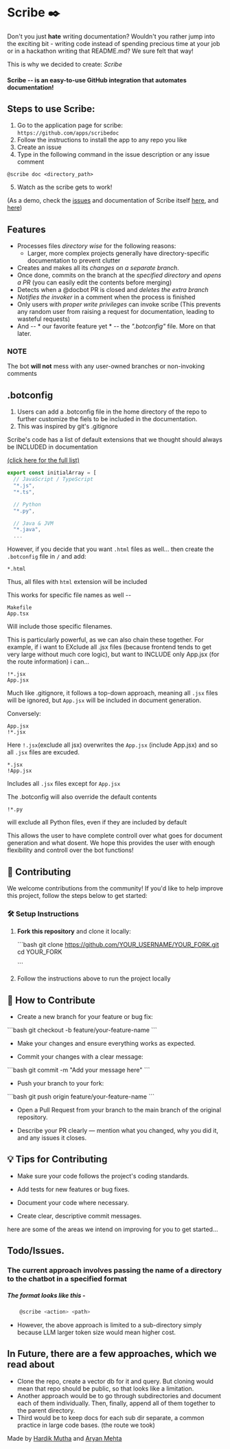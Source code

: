 # Scribe ✒️

Don't you just **hate** writing documentation? Wouldn't you rather jump into the exciting bit - writing code instead of spending precious time at your job or in a hackathon writing that README.md? We sure felt that way!

This is why we decided to create: *Scribe*

#### Scribe -- is an easy-to-use GitHub integration that automates documentation! 

## Steps to use Scribe:
1)  Go to the application page for scribe: ```https://github.com/apps/scribedoc```
2) Follow the instructions to install the app to any repo you like
3) Create an issue
4) Type in the following command in the issue description or any issue comment
```
@scribe doc <directory_path>
```
5) Watch as the scribe gets to work!

(As a demo, check the [issues](https://github.com/arymehta/Scribe/issues/16) and documentation of Scribe itself [here](https://github.com/arymehta/Scribe/tree/main/src/utils), and [here](https://github.com/arymehta/Scribe/tree/main/src/controllers))

## Features
- Processes files *directory wise* for the following reasons:
    - Larger, more complex projects generally have directory-specific documentation to prevent clutter 
- Creates and makes all its *changes on a separate branch*.
- Once done, commits on the branch at the *specified directory* and *opens a PR* (you can easily edit the contents before merging)
- Detects when a @docbot PR is closed and *deletes the extra branch*
- *Notifies the invoker* in a comment when the process is finished
- Only users with *proper write privileges* can invoke scribe (This prevents any random user from raising a request for documentation, leading to wasteful requests)
- And -- * our favorite feature yet * -- the *".botconfig"* file. More on that later.

### NOTE
The bot **will not** mess with any user-owned branches or non-invoking comments


## .botconfig
1. Users can add a .botconfig file in the home directory of the repo to further customize the fiels to be included in the documentation.
2. This was inspired by git's .gitignore

Scribe's code has a list of default extensions that we thought should always be INCLUDED in documentation

[(click here for the full list)](https://github.com/arymehta/Scribe/blob/main/src/utils/includeList.js)
```js
export const initialArray = [
  // JavaScript / TypeScript
  "*.js",
  "*.ts",

  // Python
  "*.py",

  // Java & JVM
  "*.java",
  ...
```
However, if you decide that you want ```.html``` files as well... then create the ```.botconfig``` file in ```/``` and add: 

```
*.html
```
Thus, all files with ```html``` extension will be included

This works for specific file names as well -- 
```
Makefile
App.tsx
```
Will include those specific filenames.

This is particularly powerful, as we can also chain these together.
For example, if i want to EXclude all .jsx files (because frontend tends to get very large without much core logic), but want to INCLUDE only App.jsx (for the route information) i can...
```
!*.jsx
App.jsx
```
Much like .gitignore, it follows a top-down approach, meaning all ```.jsx``` files will be ignored, but ```App.jsx``` will be included in document generation.

Conversely: 
```
App.jsx
!*.jsx
```

Here ```!.jsx```(exclude all jsx) overwrites the ```App.jsx``` (include App.jsx) and so all ```.jsx``` files are excuded.

```
*.jsx
!App.jsx
```
Includes all ```.jsx``` files except for ```App.jsx```

The .botconfig will also override the default contents
```
!*.py
```
will exclude all Python files, even if they are included by default

This allows the user to have complete controll over what goes for document generation and what dosent. We hope this provides the user with enough flexibility and controll over the bot functions!

## 🤝 Contributing

We welcome contributions from the community! If you'd like to help improve this project, follow the steps below to get started:

### 🛠️ Setup Instructions

1. **Fork this repository** and clone it locally:

   \`\`\`bash
   git clone https://github.com/YOUR_USERNAME/YOUR_FORK.git
   cd YOUR_FORK

   \`\`\`

2. Follow the instructions above to run the project locally

## 🙌 How to Contribute

- Create a new branch for your feature or bug fix:

\`\`\`bash
git checkout -b feature/your-feature-name
\`\`\`

- Make your changes and ensure everything works as expected.

- Commit your changes with a clear message:

\`\`\`bash
git commit -m "Add your message here"
\`\`\`

- Push your branch to your fork:

\`\`\`bash
git push origin feature/your-feature-name
\`\`\`

- Open a Pull Request from your branch to the main branch of the original repository.

- Describe your PR clearly — mention what you changed, why you did it, and any issues it closes.

## 💡 Tips for Contributing

- Make sure your code follows the project's coding standards.

- Add tests for new features or bug fixes.

- Document your code where necessary.

- Create clear, descriptive commit messages.


here are some of the areas we intend on improving for you to get started...

## Todo/Issues.

### The current approach involves passing the name of a directory to the chatbot in a specified format

##### The format looks like this - 
```ts
    @scribe <action> <path>
```

- However, the above approach is limited to a sub-directory simply because LLM larger token size would mean higher cost.

## In Future, there are a few approaches, which we read about 
- Clone the repo, create a vector db for it and query. But cloning would mean that repo should be public, so that looks like a limitation.
- Another approach would be to go through subdirectories and document each of them individually. Then, finally, append all of them together to the parent directory.
- Third would be to keep docs for each sub dir separate, a common practice in large code bases. (the route we took)


Made by [Hardik Mutha](https://github.com/HardikMutha) and [Aryan Mehta](https://github.com/arymehta)

